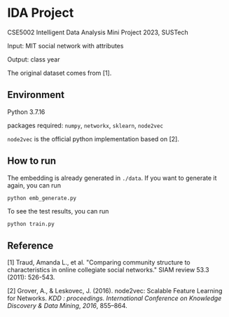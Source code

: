 # IDA Project

CSE5002 Intelligent Data Analysis Mini Project 2023, SUSTech

Input: MIT social network with attributes

Output: class year

The original dataset comes from [1].



## Environment

Python 3.7.16

packages required: `numpy`, `networkx`, `sklearn`, `node2vec`

`node2vec` is the official python implementation based on [2].



## How to run

The embedding is already generated in `./data`. If you want to generate it again, you can run

```bash
python emb_generate.py
```

To see the test results, you can run

```
python train.py
```



## Reference

[1] Traud, Amanda L., et al. "Comparing community structure to characteristics in online collegiate social networks." SIAM review 53.3 (2011): 526-543.

[2] Grover, A., & Leskovec, J. (2016). node2vec: Scalable Feature Learning for Networks. *KDD : proceedings. International Conference on Knowledge Discovery & Data Mining*, *2016*, 855–864.
